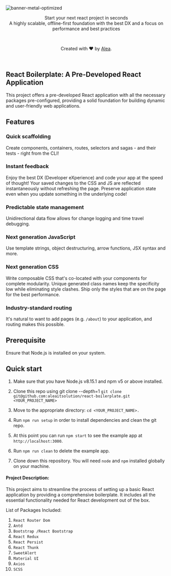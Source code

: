 

![banner-metal-optimized](https://github.com/aleaitsolution/react-boilerplate/assets/104668786/de2b1947-844b-4860-991e-6b2a635028a7)

<p align="center">
Start your next react project in seconds
<br />
A highly scalable, offline-first foundation with the best DX and a focus on performance and best practices
</p>
<br />

<p align="center">
Created with ❤️ by  <a href="https://www.aleaitsolutions.com/" target="_blank">Alea</a>. 
</p>
<br />

## React Boilerplate: A Pre-Developed React Application

This project offers a pre-developed React application with all the necessary packages pre-configured, providing a solid foundation for building dynamic and user-friendly web applications.


## Features 

### Quick scaffolding
Create components, containers, routes, selectors and sagas - and their tests - right from the CLI!

### Instant feedback
Enjoy the best DX (Developer eXperience) and code your app at the speed of thought! Your saved changes to the CSS and JS are reflected instantaneously without refreshing the page. Preserve application state even when you update something in the underlying code!

### Predictable state management
Unidirectional data flow allows for change logging and time travel debugging.

### Next generation JavaScript
Use template strings, object destructuring, arrow functions, JSX syntax and more.

### Next generation CSS
Write composable CSS that's co-located with your components for complete modularity. Unique generated class names keep the specificity low while eliminating style clashes. Ship only the styles that are on the page for the best performance.

### Industry-standard routing
It's natural to want to add pages (e.g. `/about`) to your application, and routing makes this possible.


## Prerequisite

Ensure that Node.js is installed on your system.

## Quick start

1. Make sure that you have Node.js v8.15.1 and npm v5 or above installed.

2. Clone this repo using git clone --depth=1 `git clone git@github.com:aleaitsolution/react-boilerplate.git <YOUR_PROJECT_NAME>` 

3. Move to the appropriate directory: `cd <YOUR_PROJECT_NAME>.` 

4. Run `npm run setup` in order to install dependencies and clean the git repo.

5. At this point you can run `npm start` to see the example app at `http://localhost:3000`.

6. Run `npm run clean` to delete the example app.

7. Clone down this repository. You will need `node` and `npm` installed globally on your machine.

#### Project Description:

This project aims to streamline the process of setting up a basic React application by providing a comprehensive boilerplate. It includes all the essential functionality needed for React development out of the box.

List of Packages Included:

1. `React Router Dom`
2. `Antd`
3. `Bootstrap /React Bootstrap`
4. `React Redux`
5. `React Persist`
6. `React Thunk`
7. `SweetAlert`
8. `Material UI`
9. `Axios`
10. `SCSS`
